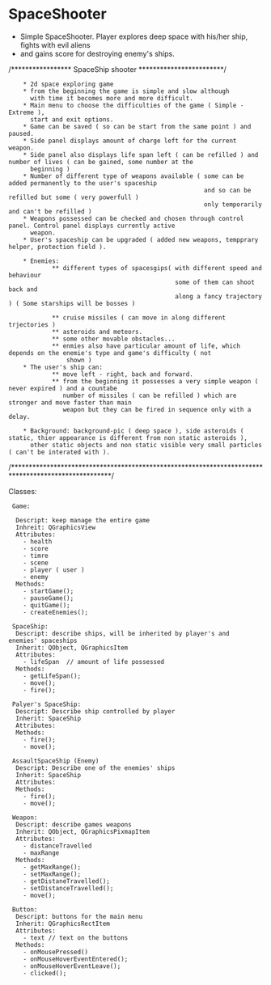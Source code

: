 # SpaceShooter
+ Simple SpaceShooter. Player explores deep space with his/her ship, fights with evil aliens 
+ and gains score for destroying enemy's ships.

/***************** SpaceShip shooter ************************/

        * 2d space exploring game
        * from the beginning the game is simple and slow although
          with time it becomes more and more difficult.
        * Main menu to choose the difficulties of the game ( Simple - Extreme ),
          start and exit options.
        * Game can be saved ( so can be start from the same point ) and paused.
        * Side panel displays amount of charge left for the current weapon. 
        * Side panel also displays life span left ( can be refilled ) and number of lives ( can be gained, some number at the 
          beginning )
        * Number of different type of weapons available ( some can be added permanently to the user's spaceship 
                                                          and so can be refilled but some ( very powerfull )
                                                          only temporarily and can't be refilled )
        * Weapons possessed can be checked and chosen through control panel. Control panel displays currently active
          weapon.
        * User's spaceship can be upgraded ( added new weapons, tempprary helper, protection field ).
          
        * Enemies:              
                ** different types of spacesgips( with different speed and behaviour
                                                  some of them can shoot back and 
                                                  along a fancy trajectory ) ( Some starships will be bosses )
                                                  
                ** cruise missiles ( can move in along different trjectories )
                ** asteroids and meteors.
                ** some other movable obstacles...
                ** enmies also have particular amount of life, which depends on the enemie's type and game's difficulty ( not   
                    shown )
        * The user's ship can:
                ** move left - right, back and forward.
                ** from the beginning it possesses a very simple weapon ( never expired ) and a countabe
                   number of missiles ( can be refilled ) which are stronger and move faster than main
                   weapon but they can be fired in sequence only with a delay.
                   
        * Background: background-pic ( deep space ), side asteroids ( static, thier appearance is different from non static asteroids ), 
          other static objects and non static visible very small particles ( can't be interated with ). 
          
  /****************************************************************************************************/
  
  Classes:
  
     Game:
     
      Descript: keep manage the entire game
      Inhreit: QGraphicsView 
      Attributes:
        - health
        - score
        - timre
        - scene
        - player ( user )
        - enemy
      Methods:
        - startGame();
        - pauseGame();
        - quitGame();
        - createEnemies();
        
     SpaceShip:
      Descript: describe ships, will be inherited by player's and  enemies' spaceships
      Inherit: QObject, QGraphicsItem
      Attributes:
        - lifeSpan  // amount of life possessed
      Methods:
        - getLifeSpan();
        - move();
        - fire();
        
     Palyer's SpaceShip:
      Descript: Describe ship controlled by player
      Inherit: SpaceShip
      Attributes:
      Methods:
        - fire();
        - move();
        
     AssaultSpaceShip (Enemy)
      Descript: Describe one of the enemies' ships
      Inherit: SpaceShip
      Attributes:
      Methods:
        - fire();
        - move();
        
     Weapon:
      Descript: describe games weapons
      Inherit: QObject, QGraphicsPixmapItem
      Attributes:
        - distanceTravelled
        - maxRange
      Methods:
        - getMaxRange();
        - setMaxRange();
        - getDistaneTravelled();
        - setDistanceTravelled();
        - move();
        
     Button:
      Descript: buttons for the main menu
      Inherit: QGraphicsRectItem
      Attributes:
        - text // text on the buttons
      Methods:
        - onMousePressed()
        - onMouseHoverEventEntered();
        - onMouseHoverEventLeave();
        - clicked();
